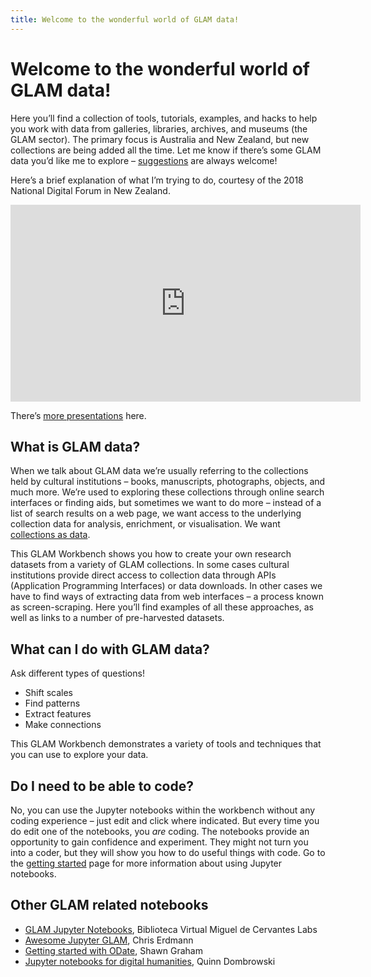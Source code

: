```yaml
---
title: Welcome to the wonderful world of GLAM data!
---
```


# Welcome to the wonderful world of GLAM data!

Here you’ll find a collection of tools, tutorials, examples, and hacks to help you work with data from galleries, libraries, archives, and museums (the GLAM sector). The primary focus is Australia and New Zealand, but new collections are being added all the time. Let me know if there’s some GLAM data you’d like me to explore – [suggestions](/suggest-a-topic/) are always welcome!

Here’s a brief explanation of what I’m trying to do, courtesy of the 2018 National Digital Forum in New Zealand.

<iframe width="560" height="315" src="https://www.youtube.com/embed/ONnxd-1KJFI" frameborder="0" allow="accelerometer; autoplay; encrypted-media; gyroscope; picture-in-picture" allowfullscreen></iframe>

There’s [more presentations](/presentations/) here.

## What is GLAM data?

When we talk about GLAM data we’re usually referring to the collections held by cultural institutions &ndash; books, manuscripts, photographs, objects, and much more. We’re used to exploring these collections through online search interfaces or finding aids, but sometimes we want to do more &ndash; instead of a list of search results on a web page, we want access to the underlying collection data for analysis, enrichment, or visualisation. We want [collections as data](https://collectionsasdata.github.io/).

This GLAM Workbench shows you how to create your own research datasets from a variety of GLAM collections. In some cases cultural institutions provide direct access to collection data through APIs (Application Programming Interfaces) or data downloads. In other cases we have to find ways of extracting data from web interfaces &ndash; a process known as screen-scraping. Here you’ll find examples of all these approaches, as well as links to a number of pre-harvested datasets.

## What can I do with GLAM data?

Ask different types of questions!

* Shift scales
* Find patterns
* Extract features
* Make connections

This GLAM Workbench demonstrates a variety of tools and techniques that you can use to explore your data.

## Do I need to be able to code?

No, you can use the Jupyter notebooks within the workbench without any coding experience &ndash; just edit and click where indicated. But every time you do edit one of the notebooks, you *are* coding. The notebooks provide an opportunity to gain confidence and experiment. They might not turn you into a coder, but they will show you how to do useful things with code.
Go to the [getting started](/getting-started/) page for more information about using Jupyter notebooks.

## Other GLAM related notebooks

* [GLAM Jupyter Notebooks](http://data.cervantesvirtual.com/blog/notebooks/), Biblioteca Virtual Miguel de Cervantes Labs
* [Awesome Jupyter GLAM](https://github.com/LibraryCarpentry/awesome-jupyter-glam), Chris Erdmann
* [Getting started with ODate](https://o-date.github.io/support/notebooks-toc/), Shawn Graham
* [Jupyter notebooks for digital humanities](https://github.com/quinnanya/dh-jupyter), Quinn Dombrowski
